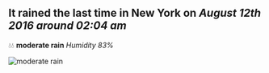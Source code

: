 ## It rained the last time in New York on *August 12th 2016 around 02:04 am*
💧💧  **moderate rain** *Humidity 83%*

![moderate rain](http://openweathermap.org/img/w/10n.png)
